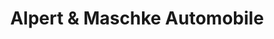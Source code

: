 ---
title: "Alpert & Maschke Automobile"
url: /wolfenbuettel/alpert-und-maschke-automobile/
shop: Autowerkstatt
---